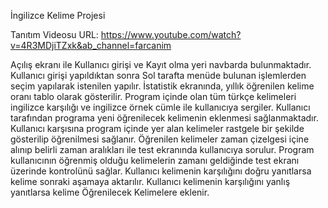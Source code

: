 İngilizce Kelime Projesi

Tanıtım Videosu URL: https://www.youtube.com/watch?v=4R3MDjiTZxk&ab_channel=farcanim

Açılış ekranı ile Kullanıcı girişi ve Kayıt olma yeri navbarda bulunmaktadır. Kullanıcı girişi yapıldıktan sonra Sol tarafta menüde bulunan işlemlerden seçim yapılarak istenilen yapılır.
İstatistik ekranında, yıllık öğrenilen kelime oranı tablo olarak gösterilir.
Program içinde olan tüm türkçe kelimeleri ingilizce karşılığı ve ingilizce örnek cümle ile kullanıcıya sergiler.
Kullanıcı tarafından programa yeni öğrenilecek kelimenin eklenmesi sağlanmaktadır.
Kullanıcı karşısına program içinde yer alan kelimeler rastgele bir şekilde gösterilip öğrenilmesi sağlanır. Öğrenilen kelimeler zaman çizelgesi içine alınıp belirli zaman aralıkları ile test ekranında kullanıcıya sorulur.
Program kullanıcının öğrenmiş olduğu kelimelerin zamanı geldiğinde test ekranı üzerinde kontrolünü sağlar. Kullanıcı kelimenin karşılığını doğru yanıtlarsa kelime sonraki aşamaya aktarılır. Kullanıcı kelimenin karşılığını yanlış yanıtlarsa kelime Öğrenilecek Kelimelere eklenir.
